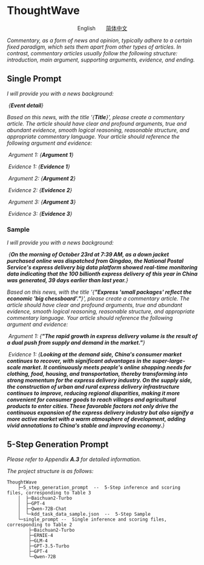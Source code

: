 # ThoughtWave

<p align="center">English&nbsp;&nbsp;&nbsp;&nbsp;&nbsp;&nbsp;&nbsp;<a href='./README - ch.md'>简体中文</a></p>

*Commentary, as a form of news and opinion, typically adhere to a certain fixed paradigm, which sets them apart from other types of articles. In contrast, commentary articles usually follow the following structure: introduction, main argument, supporting arguments, evidence, and ending.*



## Single Prompt

*I will provide you with a news background:*

​	*{**Event detail**}*

*Based on this news, with the title '{**Title**}', please create a commentary article. The article should have clear and profound arguments, true and abundant evidence, smooth logical reasoning, reasonable structure, and appropriate commentary language. Your article should reference the following argument and evidence:*

​	*Argument 1: {**Argument 1**}*

​	*Evidence 1: {**Evidence 1**}*

​	*Argument 2: {**Argument 2**}*

​	*Evidence 2: {**Evidence 2**}*

​	*Argument 3: {**Argument 3**}*

​	*Evidence 3: {**Evidence 3**}*

### Sample

*I will provide you with a news background:*

​	*{**On the morning of October 23rd at 7:39 AM, as a down jacket purchased online was dispatched from Qingdao, the National Postal Service's express delivery big data platform showed real-time monitoring data indicating that the 100 billionth express delivery of this year in China was generated, 39 days earlier than last year.**}*

*Based on this news, with the title '{**"Express 'small packages' reflect the economic 'big chessboard'."**}', please create a commentary article. The article should have clear and profound arguments, true and abundant evidence, smooth logical reasoning, reasonable structure, and appropriate commentary language. Your article should reference the following argument and evidence:*

​	*Argument 1: {**"The rapid growth in express delivery volume is the result of a dual push from supply and demand in the market."**}*

​	*Evidence 1: {**Looking at the demand side, China's consumer market continues to recover, with significant advantages in the super-large-scale market. It continuously meets people's online shopping needs for clothing, food, housing, and transportation, thereby transforming into strong momentum for the express delivery industry. On the supply side, the construction of urban and rural express delivery infrastructure continues to improve, reducing regional disparities, making it more convenient for consumer goods to reach villages and agricultural products to enter cities. These favorable factors not only drive the continuous expansion of the express delivery industry but also signify a more active market with a warm atmosphere of development, adding vivid annotations to China's stable and improving economy.**}*



## 5-Step Generation Prompt

*Please refer to Appendix **A.3** for detailed information.*



*The project structure is as follows:*

```
ThoughtWave
    ├─5_step_generation_prompt	--	5-Step inference and scoring files, corresponding to Table 3
    │  ├─Baichuan2-Turbo
    │  ├─GPT-4
    │  ├─Qwen-72B-Chat
    │  └─kdd_task_data_sample.json	--	5-Step Sample
    └─single_prompt	--	Single inference and scoring files, corresponding to Table 2
        ├─Baichuan2-Turbo
        ├─ERNIE-4
        ├─GLM-4
        ├─GPT-3.5-Turbo
        ├─GPT-4
        └─Qwen-72B
```


